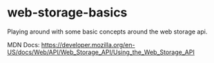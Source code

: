 # web-storage-basics
Playing around with some basic concepts around the web storage api.

MDN Docs:
https://developer.mozilla.org/en-US/docs/Web/API/Web_Storage_API/Using_the_Web_Storage_API